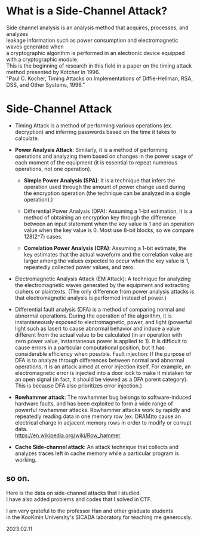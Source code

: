 # What is a Side-Channel Attack?
Side channel analysis is an analysis method that acquires, processes, and analyzes   
leakage information such as power consumption and electromagnetic waves generated when   
a cryptographic algorithm is performed in an electronic device equipped with a cryptographic module.   
This is the beginning of research in this field in a paper on the timing attack method presented by Kotcher in 1996.   
"Paul C. Kocher, Timing Attacks on Implementations of Diffie-Hellman, RSA, DSS, and Other Systems, 1996."

# Side-Channel Attack 
- Timing Attack is a method of performing various operations (ex. decryption) and inferring passwords based on the time it takes to calculate.   

- **Power Analysis Attack**: Similarly, it is a method of performing operations and analyzing them based on changes in the power usage of each moment of the equipment (it is essential to repeat numerous operations, not one operation).

    - **Simple Power Analysis (SPA)**: It is a technique that infers the operation used through the amount of power change used during the encryption operation (the technique can be analyzed in a single operation).)

    - Differential Power Analysis (DPA): Assuming a 1-bit estimation, it is a method of obtaining an encryption key through the difference between an input statement when the key value is 1 and an operation value when the key value is 0. Most use 8-bit blocks, so we compare 128(2^7) cases.
    
    - **Correlation Power Analysis (CPA)**: Assuming a 1-bit estimate, the key estimates that the actual waveform and the correlation value are larger among the values expected to occur when the key value is 1, repeatedly collected power values, and zero.

- Electromagnetic Analysis Attack (EM Attack): A technique for analyzing the electromagnetic waves generated by the equipment and extracting ciphers or plaintexts. (The only difference from power analysis attacks is that electromagnetic analysis is performed instead of power.)

- Differential fault analysis (DFA) is a method of comparing normal and abnormal operations. During the operation of the algorithm, it is instantaneously exposed to electromagnetic, power, and light (powerful light such as laser) to cause abnormal behavior and induce a value different from the actual value to be calculated (in an operation with zero power value, instantaneous power is applied to 1). It is difficult to cause errors in a particular computational position, but it has considerable efficiency when possible.
Fault injection: If the purpose of DFA is to analyze through differences between normal and abnormal operations, it is an attack aimed at error injection itself. For example, an electromagnetic error is injected into a door lock to make it mistaken for an open signal (in fact, it should be viewed as a DFA parent category). This is because DFA also prioritizes error injection.)

- **Rowhammer attack**: The rowhammer bug belongs to software-induced hardware faults, and has been exploited to form a wide range of powerful rowhammer attacks. Rowhammer attacks work by rapidly and repeatedly reading data in one memory row (ex. DRAM)to cause an electrical charge in adjacent memory rows in order to modify or corrupt data.   
https://en.wikipedia.org/wiki/Row_hammer

- **Cache Side-channel attack**: An attack technique that collects and analyzes traces left in cache memory while a particular program is working.   

so on.
---
Here is the data on side-channel attacks that I studied.   
I have also added problems and codes that I solved in CTF.   

I am very grateful to the professor Han and other graduate students   
in the KooKmin University's SICADA laboratory for teaching me generously.

2023.02.11